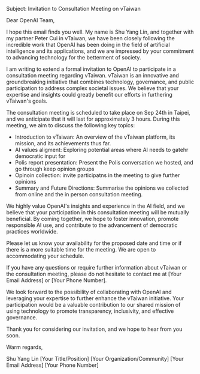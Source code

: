 Subject: Invitation to Consultation Meeting on vTaiwan

Dear OpenAI Team,

I hope this email finds you well. My name is Shu Yang Lin, and together with my partner Peter Cui in vTaiwan, we have been closely following the incredible work that OpenAI has been doing in the field of artificial intelligence and its applications, and we are impressed by your commitment to advancing technology for the betterment of society.

I am writing to extend a formal invitation to OpenAI to participate in a consultation meeting regarding vTaiwan. vTaiwan is an innovative and groundbreaking initiative that combines technology, governance, and public participation to address complex societal issues. We believe that your expertise and insights could greatly benefit our efforts in furthering vTaiwan's goals.

The consultation meeting is scheduled to take place on Sep 24th in Taipei, and we anticipate that it will last for approximately 3 hours. During this meeting, we aim to discuss the following key topics:

- Introduction to vTaiwan: An overview of the vTaiwan platform, its mission, and its achievements thus far.
- AI values aligment: Exploring potential areas where AI needs to gatehr democratic input for
- Polis report presentation: Present the Polis conversation we hosted, and go through keep opinion groups
- Opinoin collection: invite participatns in the meeting to give further opinions
- Summary and Future Directions: Summarise the opinions we collected from online and the in person consultation meeting. 

We highly value OpenAI's insights and experience in the AI field, and we believe that your participation in this consultation meeting will be mutually beneficial. By coming together, we hope to foster innovation, promote responsible AI use, and contribute to the advancement of democratic practices worldwide.

Please let us know your availability for the proposed date and time or if there is a more suitable time for the meeting. We are open to accommodating your schedule.

If you have any questions or require further information about vTaiwan or the consultation meeting, please do not hesitate to contact me at [Your Email Address] or [Your Phone Number].

We look forward to the possibility of collaborating with OpenAI and leveraging your expertise to further enhance the vTaiwan initiative. Your participation would be a valuable contribution to our shared mission of using technology to promote transparency, inclusivity, and effective governance.

Thank you for considering our invitation, and we hope to hear from you soon.

Warm regards,

Shu Yang Lin
[Your Title/Position]
[Your Organization/Community]
[Your Email Address]
[Your Phone Number]